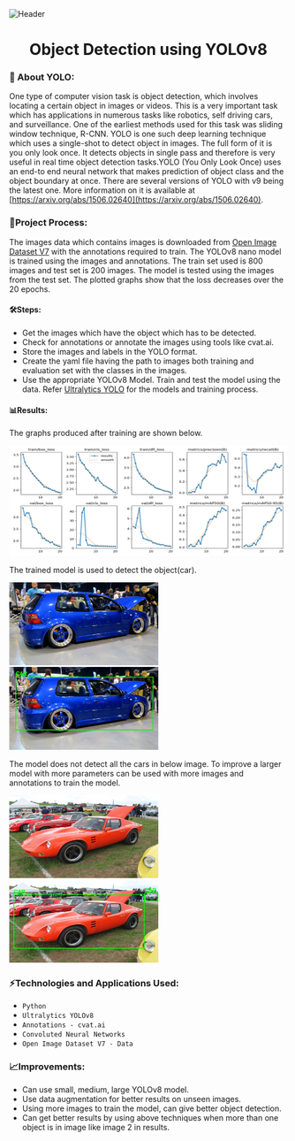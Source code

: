 <img src="README Img/header.png" alt="Header"/>

<h1 align="center">Object Detection using YOLOv8</h1>

### 🚀 About YOLO:

One type of computer vision task is object detection, which involves locating a certain object in images or videos. This is a very important task which has applications in numerous tasks like robotics, self driving cars,  and surveillance. One of the earliest methods used for this task was sliding window technique, R-CNN. YOLO is one such deep learning technique which uses a single-shot to detect object in images. The full form of it is you only look once. It detects objects in single pass and therefore is very useful in real time object detection tasks.YOLO (You Only Look Once) uses an end-to end neural network that makes prediction of object class and the object boundary at once. There are several versions of YOLO with v9 being the latest one. More information on it is available at [https://arxiv.org/abs/1506.02640](https://arxiv.org/abs/1506.02640).

### 💭Project Process:

The images data which contains images is downloaded from [Open Image Dataset V7](https://storage.googleapis.com/openimages/web/index.html) with the annotations required to train. The YOLOv8 nano model is trained using the images and annotations.  The train set used is 800 images and test set is 200 images. The model is tested using the images from the test set. The plotted graphs show that the loss decreases over the 20 epochs.

#### 🛠️Steps:
- Get the images which have the object which has to be detected.
- Check for annotations or annotate the images using tools like cvat.ai.
- Store the images and labels in the YOLO format.
- Create the yaml file having the path to images both training and evaluation set with the classes in the images.
- Use the appropriate YOLOv8 Model. Train and test the model using the data. Refer [Ultralytics YOLO](https://github.com/ultralytics/ultralytics) for the models and training process.

#### 📊Results:

The graphs produced after training are shown below.

<img src="README Img/results.png" alt="results" height = 200 width = 1000/>

The trained model is used to detect the object(car).

<img src="README Img/img1.jpg" alt="img1" height = 150 width = 270/> <img src="README Img/img1_out.jpg" alt="img1out" height = 150 width = 270/>

The model does not detect all the cars in below image. To improve a larger model with more parameters can be used with more images and annotations to train the model.

<img src="README Img/img2.jpg" alt="img1" height = 150 width = 270/> <img src="README Img/img2_out.jpg" alt="img1out" height = 150 width = 270/>


### ⚡Technologies and Applications Used:

- `Python`
- `Ultralytics YOLOv8`
- `Annotations - cvat.ai`
- `Convoluted Neural Networks`
- `Open Image Dataset V7 - Data`

### 📈Improvements:

- Can use small, medium, large YOLOv8 model.
- Use data augmentation for better results on unseen images. 
- Using more images to train the model, can give better object detection.
- Can get better results by using above techniques when more than one object is in image like image 2 in results.


